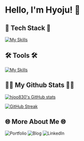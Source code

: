 <h1>Hello, I'm Hyoju! 👋</h1>

<h2>🚀 Tech Stack 🚀</h2>

[![My Skills](https://skillicons.dev/icons?i=js,ts,react,nextjs,tailwind,html,css)](https://skillicons.dev)

<h2>🛠 Tools 🛠</h2>

[![My Skills](https://skillicons.dev/icons?i=git,github,vscode,androidstudio,notion,figma,aws)](https://skillicons.dev)

<h2>👩‍💻 My Github Stats 👩‍💻</h2>
  
 [![hjoo830's GitHub stats](https://github-readme-stats.vercel.app/api?username=hjoo830&hide_title=true&show_icons=true&include_all_commits=true&theme=transparent&height=150&cache_seconds=1800&hide_rank=true)](https://github.com/anuraghazra/github-readme-stats)

[![GitHub Streak](https://github-readme-streak-stats.herokuapp.com/?user=hjoo830&theme=tokyonight)](https://git.io/streak-stats)

<h2>🌐 More About Me 🌐</h2>
<a href="https://hwanghyoju-portfolio.netlify.app/" target="_blank" style="text-decoration: none; display: inline-block;">
  <img src="https://img.shields.io/badge/Portfolio-93c5fd?style=for-the-badge&logo=readme&logoColor=333333" alt="Portfolio"/>
</a>
<a href="https://velog.io/@hjoo830/posts" target="_blank" style="text-decoration: none; display: inline-block;">
  <img src="https://img.shields.io/badge/velog-20C997?style=for-the-badge&logo=velog&logoColor=white" alt="Blog"/>
</a>
<a href="https://www.linkedin.com/in/%ED%9A%A8%EC%A3%BC-%ED%99%A9-629560331/" target="_blank" style="text-decoration: none; display: inline-block;">
  <img src="https://img.shields.io/badge/LinkedIn-0A66C2?style=for-the-badge&logo=linkedin&logoColor=white" alt="LinkedIn"/>
</a>

<!--
**hjoo830/hjoo830** is a ✨ _special_ ✨ repository because its `README.md` (this file) appears on your GitHub profile.

Here are some ideas to get you started:

- 🔭 I’m currently working on ...
- 🌱 I’m currently learning ...
- 👯 I’m looking to collaborate on ...
- 🤔 I’m looking for help with ...
- 💬 Ask me about ...
- 📫 How to reach me: ...
- 😄 Pronouns: ...
- ⚡ Fun fact: ...
-->
